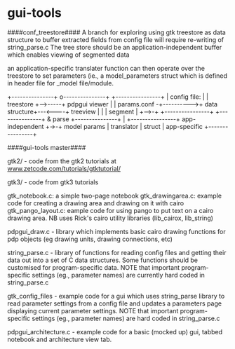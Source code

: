 gui-tools
=========

####conf_treestore####
A branch for exploring using gtk treestore as data structure to buffer extracted fields from config file
will require re-writing of string_parse.c
The tree store should be an application-independent buffer which enables viewing of segmented data

an application-specific translater function can then operate over the treestore to set parameters
(ie., a model_parameters struct which is defined in header file for _model file/module.


<rawtext>
      			 	      	 	    
   +---------------+	       o---------------+        +----------------+
   | config file:  |	       | treestore     +-->-----+ pdpgui viewer  |
   | params.conf  -+---------->+ data structure+---<----+  treeview      |
   |  		   | segment   |               +-->-+   +----------------+
   +---------------+ & parse   +---------------+    |   +----------------+
		     app-independent		    +->-+  model params  |
			       	       	   translator   |  struct	 |
					  app-specific  +----------------+

</rawtext>


####gui-tools master####

gtk2/ - code from the gtk2 tutorials at
www.zetcode.com/tutorials/gtktutorial/

gtk3/ - code from gtk3 tutorials


gtk_notebook.c: a simple two-page notebook
gtk_drawingarea.c: example code for creating a drawing area and drawing on it with cairo
gtk_pango_layout.c: eample code for using pango to put text on a cairo drawing area.
		    NB uses Rick's cairo utility libraries (lib_cairox, lib_string)



pdpgui_draw.c - library which implements basic cairo drawing functions for
pdp objects (eg drawing units, drawing connections, etc)


string_parse.c - library of functions for reading config files and getting their data out
into a set of C data structures. Some functions should be customised for program-specific
data. NOTE that important program-specific settings (eg., parameter names) are currently
hard coded in string_parse.c


gtk_config_files - example code for a gui which uses string_parse library to read parameter
settings from a config file and updates a parameters page displaying current parameter
settings. NOTE that important program-specific settings (eg., parameter names) are hard coded
in string_parse.c


pdpgui_architecture.c - example code for a basic (mocked up) gui,
tabbed notebook and architecture view tab.

